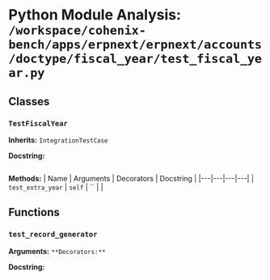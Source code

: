 # Python Module Analysis: `/workspace/cohenix-bench/apps/erpnext/erpnext/accounts/doctype/fiscal_year/test_fiscal_year.py`

## Classes

### `TestFiscalYear`
**Inherits:** `IntegrationTestCase`


**Docstring:**
```

```

**Methods:**
| Name | Arguments | Decorators | Docstring |
|---|---|---|---|
| `test_extra_year` | `self` | `` |  |





## Functions

### `test_record_generator`
**Arguments:** ``
**Decorators:** ``

**Docstring:**
```

```

